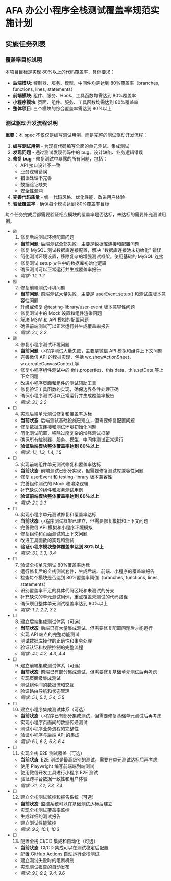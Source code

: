 # AFA 办公小程序全栈测试覆盖率规范实施计划

## 实施任务列表

### 覆盖率目标说明

本项目目标是实现 80%以上的代码覆盖率，具体要求：

- **后端模块**: 控制器、服务、模型、中间件均需达到 80%覆盖率（branches, functions, lines, statements）
- **前端模块**: 组件、服务、Hook、工具函数均需达到 80%覆盖率
- **小程序模块**: 页面、组件、服务、工具函数均需达到 80%覆盖率
- **整体项目**: 三个模块的综合覆盖率需达到 80%以上

### 测试驱动开发流程说明

**重要**：本 spec 不仅仅是编写测试用例，而是完整的测试驱动开发流程：

1. **编写测试用例** - 为现有代码编写全面的单元测试、集成测试
2. **发现问题** - 通过测试发现代码中的 bug、设计缺陷、业务逻辑错误
3. **修复 bug** - 修复测试中暴露的所有问题，包括：
   - API 接口设计不一致
   - 业务逻辑错误
   - 错误处理不完善
   - 数据验证缺失
   - 安全性漏洞
4. **完善代码质量** - 统一代码风格、优化性能、改进用户体验
5. **验证覆盖率** - 确保每个模块达到 80%覆盖率目标

每个任务完成后都需要验证相应模块的覆盖率是否达标，未达标的需要补充测试用例。

- [x] 1. 修复后端测试环境配置问题

  - **当前问题**: 后端测试全部失败，主要是数据库连接和配置问题
  - 修复 MySQL 测试数据库连接配置，解决 "数据库连接池未初始化" 错误
  - 简化测试环境设置，移除复杂的增强测试框架，使用基础的 MySQL 连接
  - 修复测试 setup 文件中的数据库初始化逻辑
  - 确保测试可以正常运行并生成覆盖率报告
  - _需求: 1.1, 1.2_

- [x] 2. 修复前端测试环境问题



  - **当前问题**: 前端测试大量失败，主要是 userEvent.setup() 和测试库版本兼容性问题
  - 升级或修复 @testing-library/user-event 版本兼容性问题
  - 修复测试中的 Mock 设置和组件渲染问题
  - 解决 MSW 和 API 模拟的配置问题
  - 确保前端测试可以正常运行并生成覆盖率报告
  - _需求: 2.1, 2.2_


- [x] 3. 修复小程序测试环境问题


  - **当前问题**: 小程序测试大量失败，主要是微信 API 模拟和组件上下文问题
  - 完善微信 API 的模拟实现，包括 wx.showActionSheet、wx.createCanvasContext 等
  - 修复小程序组件测试中的 this.properties、this.data、this.setData 等上下文问题
  - 改进小程序页面和组件的测试辅助工具
  - 修复验证工具函数的实现，确保边界条件处理正确
  - 确保小程序测试可以正常运行并生成覆盖率报告
  - _需求: 3.1, 3.2_



- [ ] 4. 实现后端单元测试修复和覆盖率达标

  - **当前状态**: 后端测试基础设施已建立，但需要修复配置问题
  - 修复数据库连接和测试环境初始化问题
  - 简化测试配置，移除过度复杂的增强测试框架
  - 确保所有控制器、服务、模型、中间件测试正常运行
  - **验证后端模块整体覆盖率达到 80%以上**
  - _需求: 1.1, 1.3, 1.4, 1.5_

- [ ] 5. 实现前端组件单元测试修复和覆盖率达标

  - **当前状态**: 前端测试已部分实现，但需要修复测试库兼容性问题
  - 修复 userEvent 和 testing-library 版本兼容性
  - 完善组件测试的 Mock 和渲染逻辑
  - 补充缺失的组件和服务测试用例
  - **验证前端模块整体覆盖率达到 80%以上**
  - _需求: 2.1, 2.3_

- [ ] 6. 实现小程序单元测试修复和覆盖率达标

  - **当前状态**: 小程序测试框架已建立，但需要修复模拟和上下文问题
  - 完善微信 API 模拟和小程序环境模拟
  - 修复组件和页面测试的上下文问题
  - 改进工具函数的实现和测试
  - **验证小程序模块整体覆盖率达到 80%以上**
  - _需求: 3.1, 3.3, 3.4_

- [ ] 7. 验证全栈单元测试 80%覆盖率达标

  - 运行修复后的全栈测试套件，生成后端、前端、小程序的覆盖率报告
  - 检查每个模块是否达到 80%覆盖率阈值（branches, functions, lines, statements）
  - 识别覆盖率不足的具体代码区域和未测试的分支
  - 补充缺失的单元测试用例，重点覆盖未测试的代码路径
  - 确保项目整体单元测试覆盖率达到 80%以上
  - _需求: 1.2, 2.2, 3.2_

- [ ] 8. 建立后端集成测试体系（可选）

  - **当前状态**: 后端已有大量集成测试，但需要修复配置问题后才能运行
  - 实现 API 端点的完整功能测试
  - 测试数据库操作的正确性和事务处理
  - 验证认证和权限控制的完整流程
  - _需求: 4.1, 4.2, 4.3, 4.4_

- [ ] 9. 建立前端集成测试体系（可选）

  - **当前状态**: 前端已有部分集成测试，但需要修复基础单元测试后再考虑
  - 实现页面级集成测试
  - 测试组件间的数据流和交互
  - 验证路由导航和状态管理
  - _需求: 5.1, 5.2, 5.4, 5.5_

- [ ] 10. 建立小程序集成测试体系（可选）

  - **当前状态**: 小程序已有部分集成测试，但需要修复基础单元测试后再考虑
  - 实现小程序页面间的数据传递测试
  - 测试小程序业务流程的完整性
  - 验证小程序与后端 API 的集成
  - _需求: 6.1, 6.2, 6.3, 6.4_

- [ ] 11. 实现全栈 E2E 测试覆盖（可选）

  - **当前状态**: E2E 测试是最高级别的测试，需要在单元测试达标后再考虑
  - 使用 Playwright 编写前端端到端测试
  - 使用微信开发工具进行小程序 E2E 测试
  - 验证跨平台数据一致性和用户体验
  - _需求: 7.1, 7.2, 7.3, 7.4_

- [ ] 12. 建立全栈测试监控和报告系统（可选）

  - **当前状态**: 监控系统可以在基础测试达标后建立
  - 实现全栈测试覆盖率监控
  - 生成详细的测试报告
  - 建立测试性能监控
  - _需求: 9.3, 10.1, 10.3_

- [ ] 13. 配置全栈 CI/CD 集成和自动化（可选）

  - **当前状态**: CI/CD 集成可以在测试稳定后配置
  - 配置 GitHub Actions 自动运行全栈测试
  - 建立测试失败时的阻断机制
  - 实现测试报告的自动发布
  - _需求: 9.1, 9.2, 9.4, 9.6_
